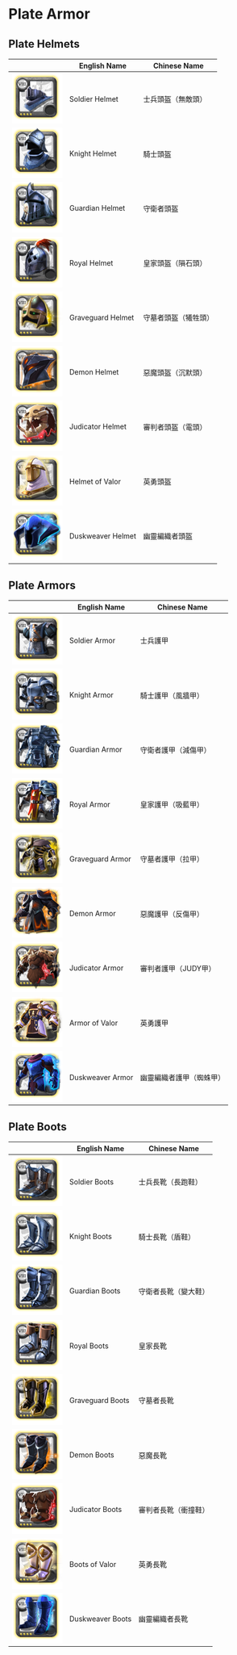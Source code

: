 # Plate Armor

## Plate Helmets

|| English Name | Chinese Name |
|---|---|---|
| ![](../../img/ava/T8_HEAD_PLATE_SET1@4) | Soldier Helmet | 士兵頭盔（無敵頭） |
| ![](../../img/ava/T8_HEAD_PLATE_SET2@4) | Knight Helmet | 騎士頭盔 |
| ![](../../img/ava/T8_HEAD_PLATE_SET3@4) | Guardian Helmet | 守衛者頭盔 |
| ![](../../img/ava/T8_HEAD_PLATE_ROYAL@4) | Royal Helmet | 皇家頭盔（隕石頭） |
| ![](../../img/ava/T8_HEAD_PLATE_UNDEAD@4) | Graveguard Helmet | 守墓者頭盔（犧牲頭） |
| ![](../../img/ava/T8_HEAD_PLATE_HELL@4) | Demon Helmet | 惡魔頭盔（沉默頭） |
| ![](../../img/ava/T8_HEAD_PLATE_KEEPER@4) | Judicator Helmet | 審判者頭盔（電頭） |
| ![](../../img/ava/T8_HEAD_PLATE_AVALON@4) | Helmet of Valor | 英勇頭盔 |
| ![](../../img/ava/T8_HEAD_PLATE_FEY@4) | Duskweaver Helmet | 幽靈編織者頭盔 |

## Plate Armors

|| English Name | Chinese Name |
|---|---|---|
| ![](../../img/ava/T8_ARMOR_PLATE_SET1@4) | Soldier Armor | 士兵護甲 |
| ![](../../img/ava/T8_ARMOR_PLATE_SET2@4) | Knight Armor | 騎士護甲（風牆甲） |
| ![](../../img/ava/T8_ARMOR_PLATE_SET3@4) | Guardian Armor | 守衛者護甲（減傷甲） |
| ![](../../img/ava/T8_ARMOR_PLATE_ROYAL@4) | Royal Armor | 皇家護甲（吸藍甲） |
| ![](../../img/ava/T8_ARMOR_PLATE_UNDEAD@4) | Graveguard Armor | 守墓者護甲（拉甲） |
| ![](../../img/ava/T8_ARMOR_PLATE_HELL@4) | Demon Armor | 惡魔護甲（反傷甲） |
| ![](../../img/ava/T8_ARMOR_PLATE_KEEPER@4) | Judicator Armor | 審判者護甲（JUDY甲） |
| ![](../../img/ava/T8_ARMOR_PLATE_AVALON@4) | Armor of Valor | 英勇護甲 |
| ![](../../img/ava/T8_ARMOR_PLATE_FEY@4) | Duskweaver Armor | 幽靈編織者護甲（蜘蛛甲） |

## Plate Boots

|| English Name | Chinese Name |
|---|---|---|
| ![](../../img/ava/T8_SHOES_PLATE_SET1@4) | Soldier Boots | 士兵長靴（長跑鞋） |
| ![](../../img/ava/T8_SHOES_PLATE_SET2@4) | Knight Boots | 騎士長靴（盾鞋） |
| ![](../../img/ava/T8_SHOES_PLATE_SET3@4) | Guardian Boots | 守衛者長靴（變大鞋） |
| ![](../../img/ava/T8_SHOES_PLATE_ROYAL@4) | Royal Boots | 皇家長靴 |
| ![](../../img/ava/T8_SHOES_PLATE_UNDEAD@4) | Graveguard Boots | 守墓者長靴 |
| ![](../../img/ava/T8_SHOES_PLATE_HELL@4) | Demon Boots | 惡魔長靴 |
| ![](../../img/ava/T8_SHOES_PLATE_KEEPER@4) | Judicator Boots | 審判者長靴（衝撞鞋） |
| ![](../../img/ava/T8_SHOES_PLATE_AVALON@4) | Boots of Valor | 英勇長靴 |
| ![](../../img/ava/T8_SHOES_PLATE_FEY@4) | Duskweaver Boots | 幽靈編織者長靴 |
